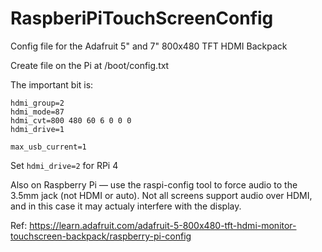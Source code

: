# RaspberiPiTouchScreenConfig
Config file for the Adafruit 5" and 7" 800x480 TFT HDMI Backpack

Create file on the Pi at /boot/config.txt

The important bit is:
```
hdmi_group=2
hdmi_mode=87
hdmi_cvt=800 480 60 6 0 0 0
hdmi_drive=1

max_usb_current=1
```

Set `hdmi_drive=2` for RPi 4

Also on Raspberry Pi — use the raspi-config tool to force audio to the 3.5mm jack (not HDMI or auto). Not all screens support audio over HDMI, and in this case it may actualy interfere with the display.


Ref:
https://learn.adafruit.com/adafruit-5-800x480-tft-hdmi-monitor-touchscreen-backpack/raspberry-pi-config
